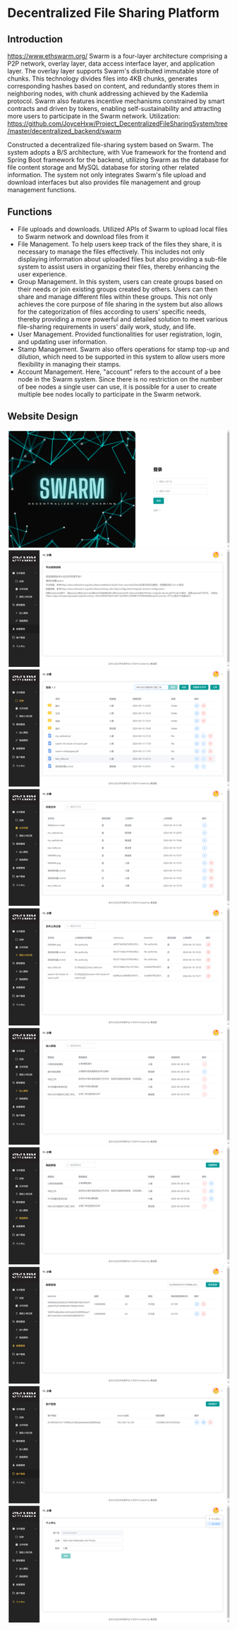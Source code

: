 # Decentralized File Sharing Platform
## Introduction
https://www.ethswarm.org/
Swarm is a four-layer architecture comprising a P2P network, overlay layer, data access interface layer, and application layer. The overlay layer supports Swarm's distributed immutable store of chunks. This technology divides files into 4KB chunks, generates corresponding hashes based on content, and redundantly stores them in neighboring nodes, with chunk addressing achieved by the Kademlia protocol. Swarm also features incentive mechanisms constrained by smart contracts and driven by tokens, enabling self-sustainability and attracting more users to participate in the Swarm network. Utilization: https://github.com/JoyceHxw/Project_DecentralizedFileSharingSystem/tree/master/decentralized_backend/swarm

Constructed a decentralized file-sharing system based on Swarm. The system adopts a B/S architecture, with Vue framework for the frontend and Spring Boot framework for the backend, utilizing Swarm as the database for file content storage and MySQL database for storing other related information. The system not only integrates Swarm's file upload and download interfaces but also provides file management and group management functions.
## Functions
- File uploads and downloads. Utilized APIs of Swarm to upload local files to Swarm network and download files from it
- File Management. To help users keep track of the files they share, it is necessary to manage the files effectively. This includes not only displaying information about uploaded files but also providing a sub-file system to assist users in organizing their files, thereby enhancing the user experience.
- Group Management. In this system, users can create groups based on their needs or join existing groups created by others. Users can then share and manage different files within these groups. This not only achieves the core purpose of file sharing in the system but also allows for the categorization of files according to users' specific needs, thereby providing a more powerful and detailed solution to meet various file-sharing requirements in users' daily work, study, and life.
- User Management. Provided functionalities for user registration, login, and updating user information.
- Stamp Management. Swarm also offers operations for stamp top-up and dilution, which need to be supported in this system to allow users more flexibility in managing their stamps.
- Account Management. Here, "account" refers to the account of a bee node in the Swarm system. Since there is no restriction on the number of bee nodes a single user can use, it is possible for a user to create multiple bee nodes locally to participate in the Swarm network.
## Website Design
![](https://github.com/JoyceHxw/Project_DecentralizedFileSharingSystem/blob/master/images/login.png)
![](https://github.com/JoyceHxw/Project_DecentralizedFileSharingSystem/blob/master/images/home.png)
![](https://github.com/JoyceHxw/Project_DecentralizedFileSharingSystem/blob/master/images/content.png)
![](https://github.com/JoyceHxw/Project_DecentralizedFileSharingSystem/blob/master/images/file_list.png)
![](https://github.com/JoyceHxw/Project_DecentralizedFileSharingSystem/blob/master/images/my_file_list.png)
![](https://github.com/JoyceHxw/Project_DecentralizedFileSharingSystem/blob/master/images/group.png)
![](https://github.com/JoyceHxw/Project_DecentralizedFileSharingSystem/blob/master/images/my_group.png)
![](https://github.com/JoyceHxw/Project_DecentralizedFileSharingSystem/blob/master/images/stamp.png)
![](https://github.com/JoyceHxw/Project_DecentralizedFileSharingSystem/blob/master/images/account.png)
![](https://github.com/JoyceHxw/Project_DecentralizedFileSharingSystem/blob/master/images/user.png)
